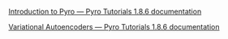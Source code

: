 [Introduction to Pyro — Pyro Tutorials 1.8.6 documentation](https://pyro.ai/examples/intro_long.html)




[Variational Autoencoders — Pyro Tutorials 1.8.6 documentation](https://pyro.ai/examples/vae.html) 